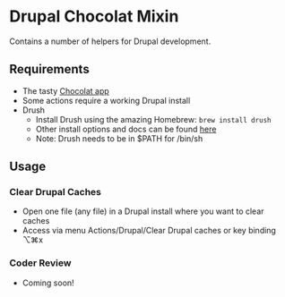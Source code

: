 # Drupal Chocolat Mixin

Contains a number of helpers for Drupal development.

## Requirements
* The tasty [Chocolat app](http://chocolatapp.com)
* Some actions require a working Drupal install
* Drush
  * Install Drush using the amazing Homebrew: `brew install drush` 
  * Other install options and docs can be found [here](https://github.com/drush-ops/drush)
  * Note: Drush needs to be in $PATH for /bin/sh
  
## Usage
### Clear Drupal Caches
  * Open one file (any file) in a Drupal install where you want to clear caches
  * Access via menu Actions/Drupal/Clear Drupal caches or key binding ⌥⌘x
  
### Coder Review
  * Coming soon!